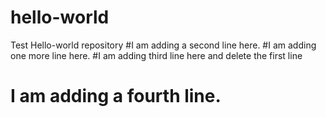 # hello-world
Test Hello-world repository
#I am adding a second line here.
#I am adding one more line here.
#I am adding third line here and delete the first line
# I am adding a fourth line.
